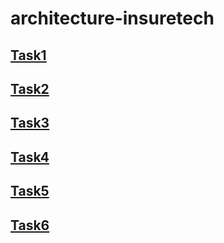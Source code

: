 # architecture-insuretech

## [Task1](./Task1/)
## [Task2](./Task2/)
## [Task3](./Task3/)
## [Task4](./Task4/)
## [Task5](./Task5/)
## [Task6](./Task6/)